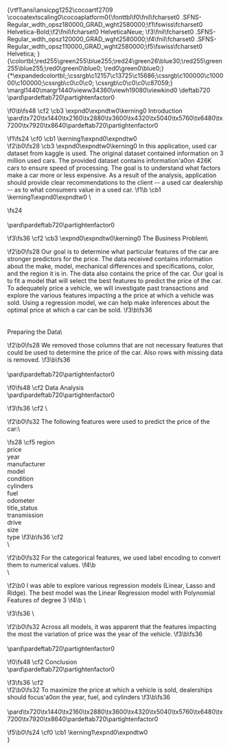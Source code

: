 {\rtf1\ansi\ansicpg1252\cocoartf2709
\cocoatextscaling0\cocoaplatform0{\fonttbl\f0\fnil\fcharset0 .SFNS-Regular_wdth_opsz180000_GRAD_wght2580000;\f1\fswiss\fcharset0 Helvetica-Bold;\f2\fnil\fcharset0 HelveticaNeue;
\f3\fnil\fcharset0 .SFNS-Regular_wdth_opsz120000_GRAD_wght2580000;\f4\fnil\fcharset0 .SFNS-Regular_wdth_opsz110000_GRAD_wght2580000;\f5\fswiss\fcharset0 Helvetica;
}
{\colortbl;\red255\green255\blue255;\red24\green26\blue30;\red255\green255\blue255;\red0\green0\blue0;
\red0\green0\blue0;}
{\*\expandedcolortbl;;\cssrgb\c12157\c13725\c15686;\cssrgb\c100000\c100000\c100000;\cssrgb\c0\c0\c0;
\cssrgb\c0\c0\c0\c87059;}
\margl1440\margr1440\vieww34360\viewh19080\viewkind0
\deftab720
\pard\pardeftab720\partightenfactor0

\f0\b\fs48 \cf2 \cb3 \expnd0\expndtw0\kerning0
Introduction\
\pard\tx720\tx1440\tx2160\tx2880\tx3600\tx4320\tx5040\tx5760\tx6480\tx7200\tx7920\tx8640\pardeftab720\partightenfactor0

\f1\fs24 \cf0 \cb1 \kerning1\expnd0\expndtw0 	
\f2\b0\fs28 \cb3 \expnd0\expndtw0\kerning0
In this application, used car dataset from kaggle is used. The original dataset contained information on 3 million used cars. The provided dataset contains information\'a0on 426K cars to ensure speed of processing. The goal is to understand what factors make a car more or less expensive. As a result of the analysis, application should provide clear recommendations to the client -- a used car dealership -- as to what consumers value in a used car.
\f1\b \cb1 \kerning1\expnd0\expndtw0 \

\fs24 \
\
\pard\pardeftab720\partightenfactor0

\f3\fs36 \cf2 \cb3 \expnd0\expndtw0\kerning0
The Business Problem\
		
\f2\b0\fs28 Our goal is to determine what particular features of the car are stronger predictors for the price. The data received contains information about the make, model, mechanical differences and specifications, color, and the region it is in. The data also contains the price of the car. Our goal is to fit a model that will select the best features to predict the price of the car.\
		To adequately price a vehicle, we will investigate past transactions and explore the various features impacting a the price at which a vehicle was sold. Using a regression model, we can help make inferences about the optimal price at which a car can be sold.
\f3\b\fs36 \
\
\
Preparing the Data\
		
\f2\b0\fs28 We removed those columns that are not necessary features that could be used to determine the price of the car.  Also rows with missing data is removed.
\f3\b\fs36 \
\
\pard\pardeftab720\partightenfactor0

\f0\fs48 \cf2 Data Analysis\
\pard\pardeftab720\partightenfactor0

\f3\fs36 \cf2 \
		
\f2\b0\fs32 The following features were used to predict the price of the car:\
			
\fs28 \cf5 region\
			price\
			year\
			manufacturer\
			model\
			condition\
			cylinders\
			fuel\
			odometer\
			title_status\
			transmission\
			drive\
			size\
			type
\f3\b\fs36 \cf2 \
\
		
\f2\b0\fs32 For the categorical features, we used label encoding to convert them to numerical values.
\f4\b \
\
		
\f2\b0 I was able to explore various regression models (Linear, Lasso and Ridge). The best model was the Linear Regression model with Polynomial Features of degree 3
\f4\b \

\f3\fs36 \
		
\f2\b0\fs32 Across all models, it was apparent that the features impacting the most the variation of price was the year of the vehicle. 
\f3\b\fs36 \
\
\pard\pardeftab720\partightenfactor0

\f0\fs48 \cf2 Conclusion\
\pard\pardeftab720\partightenfactor0

\f3\fs36 \cf2 		
\f2\b0\fs32 To maximize the price at which a vehicle is sold, dealerships should focus\'a0on the year, fuel, and cylinders
\f3\b\fs36 \
\
\pard\tx720\tx1440\tx2160\tx2880\tx3600\tx4320\tx5040\tx5760\tx6480\tx7200\tx7920\tx8640\pardeftab720\partightenfactor0

\f5\b0\fs24 \cf0 \cb1 \kerning1\expnd0\expndtw0 \
}